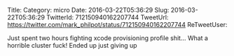 Title: 
Category: micro
Date: 2016-03-22T05:36:29
Slug: 2016-03-22T05:36:29
TwitterId: 712150940162207744
TweetUrl: https://twitter.com/mark_philpot/status/712150940162207744
ReTweetUser: 

Just spent two hours fighting xcode provisioning profile shit... What a horrible cluster fuck! Ended up just giving up